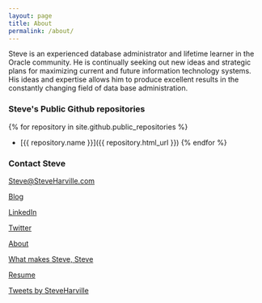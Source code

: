 ```yaml
---
layout: page
title: About
permalink: /about/
---
```


Steve is an experienced database administrator and lifetime learner in the Oracle community.  He is continually seeking out new ideas and strategic plans for maximizing current and future information technology systems.  His ideas and expertise allows him to produce excellent results in the constantly changing field of data base administration.


### Steve's Public Github repositories
{% for repository in site.github.public_repositories %}
  * [{{ repository.name }}]({{ repository.html_url }})
{% endfor %}

### Contact Steve

[Steve@SteveHarville.com](mailto:steve@steveharville.com)

[Blog](https://steveharville.wordpress.com)

[LinkedIn](https://linkedin.com/in/steveharvilleoracledba)

[Twitter](https://twitter.com/SteveHarville)

[About](https://steveharville.github.io/about/)

[What makes Steve, Steve](https://steveharville.github.io/)

[Resume](https://drive.google.com/file/d/1ZKCKM5os4NSXGrEdLtJjfp4d53aolxMH/view?usp=sharing)

<a class="twitter-timeline" data-height="1000" data-theme="light" href="https://twitter.com/SteveHarville?ref_src=twsrc%5Etfw">Tweets by SteveHarville</a> <script async src="https://platform.twitter.com/widgets.js" charset="utf-8"></script> 
